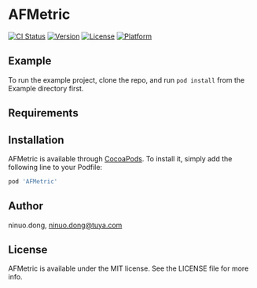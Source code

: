 # AFMetric

[![CI Status](https://img.shields.io/travis/ninuo.dong/AFMetric.svg?style=flat)](https://travis-ci.org/ninuo.dong/AFMetric)
[![Version](https://img.shields.io/cocoapods/v/AFMetric.svg?style=flat)](https://cocoapods.org/pods/AFMetric)
[![License](https://img.shields.io/cocoapods/l/AFMetric.svg?style=flat)](https://cocoapods.org/pods/AFMetric)
[![Platform](https://img.shields.io/cocoapods/p/AFMetric.svg?style=flat)](https://cocoapods.org/pods/AFMetric)

## Example

To run the example project, clone the repo, and run `pod install` from the Example directory first.

## Requirements

## Installation

AFMetric is available through [CocoaPods](https://cocoapods.org). To install
it, simply add the following line to your Podfile:

```ruby
pod 'AFMetric'
```

## Author

ninuo.dong, ninuo.dong@tuya.com

## License

AFMetric is available under the MIT license. See the LICENSE file for more info.
